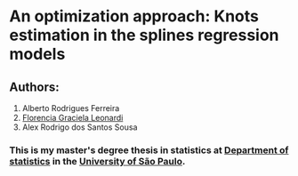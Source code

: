 # An optimization approach: Knots estimation in the splines regression models
## Authors:

1. Alberto Rodrigues Ferreira
2. [Florencia Graciela Leonardi](https://www.ime.usp.br/~leonardi/)
3. Alex Rodrigo dos Santos Sousa

### This is my master's degree thesis in statistics at [Department of statistics](https://www.ime.usp.br/en/graduate/statistics/) in the [University of São Paulo](https://www5.usp.br/).


